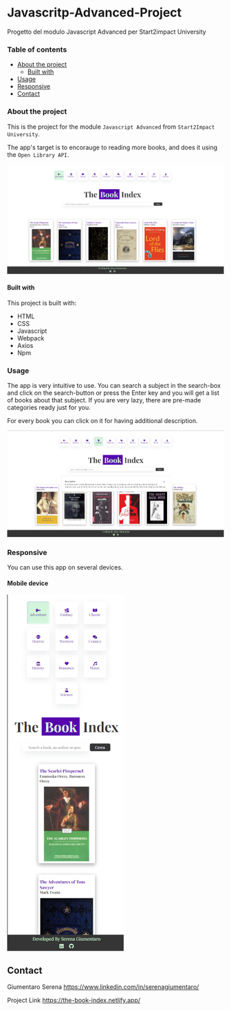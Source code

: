 # Javascritp-Advanced-Project
Progetto del modulo Javascript Advanced per Start2impact University

### Table of contents

- [About the project](#about-the-project)
  - [Built with](#built-with)
- [Usage](#usage)
- [Responsive](#responsive)
- [Contact](#contact)


### About the project

This is the project for the module `Javascript Advanced` from `Start2Impact University`.

The app's target is to encorauge to reading more books, and does it using the `Open Library API`. 

![desktop image](./readme-img/the-book-index-web.png)

#### Built with

This project is built with:
- HTML
- CSS
- Javascript
- Webpack
- Axios
- Npm

### Usage

The app is very intuitive to use. 
You can search a subject in the search-box and click on the search-button or press the Enter key and you will get a list of books about that subject. 
If you are very lazy, there are pre-made categories ready just for you.

For every book you can click on it for having additional description.

![book's description](./readme-img/the-book-index-description.png)


### Responsive

You can use this app on several devices.

#### Mobile device

![mobile version](./readme-img/the-book-index-mobile.png)

## Contact

Giumentaro Serena https://www.linkedin.com/in/serenagiumentaro/

Project Link https://the-book-index.netlify.app/


